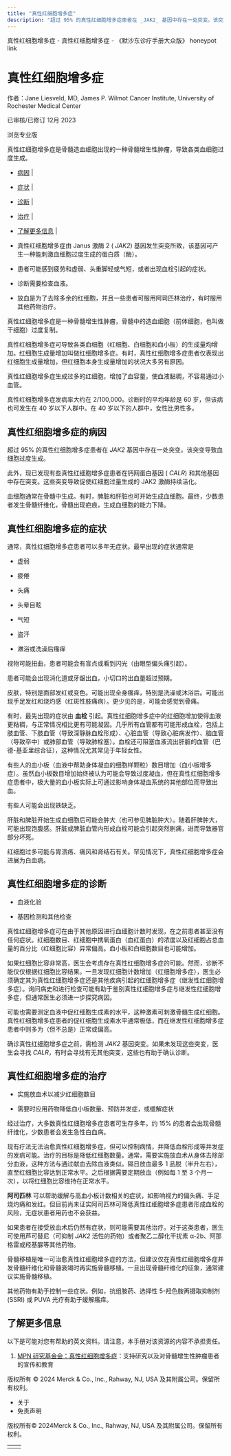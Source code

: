 ```yaml
---
title: "真性红细胞增多症"
description: "超过 95% 的真性红细胞增多症患者在 _JAK2_ 基因中存在一处突变。该突变导致血细胞过度生成。"
---
```


﻿真性红细胞增多症 \- 真性红细胞增多症 \- 《默沙东诊疗手册大众版》 honeypot link

# 真性红细胞增多症

作者：Jane Liesveld, MD, James P. Wilmot Cancer Institute, University of Rochester
Medical Center

已审核/已修订 12月 2023

浏览专业版

真性红细胞增多症是骨髓造血细胞出现的一种骨髓增生性肿瘤，导致各类血细胞过度生成。

- [病因](#病因_v18062560_zh) \|
- [症状](#症状_v776565_zh) \|
- [诊断](#诊断_v776575_zh) \|
- [治疗](#治疗_v776607_zh) \|
- [了解更多信息](#了解更多信息_v49788580_zh) \|

- 真性红细胞增多症由 Janus 激酶 2 ( _JAK2_) 基因发生突变所致，该基因可产生一种能刺激血细胞过度生成的蛋白质（酶）。

- 患者可能感到疲劳和虚弱、头重脚轻或气短，或者出现血栓引起的症状。

- 诊断需要检查血液。

- 放血是为了去除多余的红细胞，并且一些患者可服用阿司匹林治疗，有时服用其他药物治疗。


真性红细胞增多症是一种骨髓增生性肿瘤，骨髓中的造血细胞（前体细胞，也叫做干细胞）过度复制。

真性红细胞增多症可导致各类血细胞（红细胞、白细胞和血小板）的生成量均增加。红细胞生成量增加叫做红细胞增多症。有时，真性红细胞增多症患者仅表现出红细胞生成量增加，但红细胞本身生成量增加的状况大多另有原因。

真性红细胞增多症生成过多的红细胞，增加了血容量，使血液黏稠，不容易通过小血管。

真性红细胞增多症发病率大约在 2/100,000。诊断时的平均年龄是 60 岁，但该病也可发生在 40 岁以下人群中。在 40 岁以下的人群中，女性比男性多。

## 真性红细胞增多症的病因

超过 95% 的真性红细胞增多症患者在 _JAK2_ 基因中存在一处突变。该突变导致血细胞过度生成。

此外，现已发现有些真性红细胞增多症患者在钙网蛋白基因 ( _CALR_) 和其他基因中存在突变。这些突变导致促使红细胞过量生成的 JAK2 激酶持续活化。

血细胞通常在骨髓中生成。有时，脾脏和肝脏也可开始生成血细胞。最终，少数患者发生骨髓纤维化，骨髓出现疤痕，生成血细胞的能力下降。

## 真性红细胞增多症的症状

通常，真性红细胞增多症患者可以多年无症状。最早出现的症状通常是

- 虚弱

- 疲倦

- 头痛

- 头晕目眩

- 气短

- 盗汗

- 淋浴或洗澡后瘙痒


视物可能扭曲，患者可能会有盲点或看到闪光（由眼型偏头痛引起）。

患者可能会出现消化道或牙龈出血，小切口的出血量超过预期。

皮肤，特别是面部发红或变色。可能出现全身瘙痒，特别是洗澡或沐浴后。可能出现手足发红和烧灼感（红斑性肢痛病）。更少见的是，可能会感觉到骨痛。

有时，最先出现的症状由 **血栓** 引起。真性红细胞增多症中的红细胞增加使得血液更粘稠，与正常情况相比更有可能凝固。几乎所有血管都有可能形成血栓，包括上肢血管、下肢血管（导致深静脉血栓形成）、心脏血管（导致心脏病发作）、脑血管（导致卒中）或肺部血管（导致肺栓塞）。血栓还可阻塞血液流出肝脏的血管（巴德-基亚里综合征），这种情况尤其常见于年轻女性。

有些人的血小板（血液中帮助身体凝血的细胞样颗粒）数目增加（血小板增多症）。虽然血小板数目增加始终被认为可能会导致过度凝血，但在真性红细胞增多症患者中，极大量的血小板实际上可通过影响身体凝血系统的其他部位而导致出血。

有些人可能会出现铁缺乏。

肝脏和脾脏开始生成血细胞后可能会肿大（也可参见脾脏肿大）。随着肝脾肿大，可能出现饱腹感。肝脏或脾脏血管内形成血栓可能会引起突然剧痛，进而导致器官部分坏死。

红细胞过多可能与胃溃疡、痛风和肾结石有关。罕见情况下，真性红细胞增多症会进展为白血病。

## 真性红细胞增多症的诊断

- 血液化验

- 基因检测和其他检查


真性红细胞增多症可在由于其他原因进行血细胞计数时发现，在之前患者甚至没有任何症状。红细胞数目、红细胞中携氧蛋白（血红蛋白）的浓度以及红细胞占总血量的百分比（红细胞比容）异常偏高。血小板和白细胞数目也可能增加。

如果红细胞比容非常高，医生会考虑存在真性红细胞增多症的可能。然而，诊断不能仅仅根据红细胞比容结果。一旦发现红细胞计数增加（红细胞增多症），医生必须确定其为真性红细胞增多症还是其他疾病引起的红细胞增多症（继发性红细胞增多症）。询问病史和进行检查可能有助于鉴别真性红细胞增多症与继发性红细胞增多症，但通常医生必须进一步探究病因。

可能也需要测定血液中促红细胞生成素的水平，这种激素可刺激骨髓生成红细胞。真性红细胞增多症患者的促红细胞生成素水平通常极低，而在继发性红细胞增多症患者中则多为（但不总是）正常或偏高。

确诊真性红细胞增多症之前，需检测 _JAK2_ 基因突变。如果未发现这些突变，医生会寻找 _CALR_，有时会寻找有无其他突变，这些也有助于确认诊断。

## 真性红细胞增多症的治疗

- 实施放血术以减少红细胞数目

- 需要时应用药物降低血小板数量、预防并发症，或缓解症状


经过治疗，大多数真性红细胞增多症患者可生存多年。约 15% 的患者会出现骨髓纤维化，少数患者会发生急性白血病。

现有疗法无法治愈真性红细胞增多症，但可以控制病情，并降低血栓形成等并发症的发病可能。治疗的目标是降低红细胞数量。通常，需要实施放血术从身体去除部分血液，这种方法与通过献血去除血液类似。隔日放血最多 1 品脱（半升左右），直至红细胞比容达到正常水平。之后根据需要定期放血（例如每 1 至 3 个月一次），以将红细胞比容维持在正常水平。

**阿司匹林** 可以帮助缓解与高血小板计数相关的症状，如影响视力的偏头痛、手足烧灼痛和发红。但目前尚未证实阿司匹林可降低真性红细胞增多症患者形成血栓的风险，无症状患者用药也不会获益。

如果患者在接受放血术后仍然有症状，则可能需要其他治疗。对于这类患者，医生可使用芦可替尼（可抑制 _JAK2_ 活性的药物）或者聚乙二醇化干扰素 α-2b、阿那格雷或羟基脲等其他药物。

骨髓移植是唯一可治愈真性红细胞增多症的方法，但建议仅在真性红细胞增多症并发骨髓纤维化和骨髓衰竭时再实施骨髓移植。一旦出现骨髓纤维化的征象，通常建议实施骨髓移植。

其他药物有助于控制一些症状。例如，抗组胺药、选择性 5-羟色胺再摄取抑制剂 (SSRI) 或 PUVA 光疗有助于缓解瘙痒。

## 了解更多信息

以下是可能对您有帮助的英文资料。请注意，本手册对该资源的内容不承担责任。

1. [MPN 研究基金会：真性红细胞增多症](https://www.mpnresearchfoundation.org/polycythemia-vera-pv/)：支持研究以及对骨髓增生性肿瘤患者的宣传和教育




版权所有 © 2024
Merck & Co., Inc., Rahway, NJ, USA 及其附属公司。保留所有权利。

- 关于
- 免责声明

版权所有© 2024Merck & Co., Inc., Rahway, NJ, USA 及其附属公司。保留所有权利。

|     |     |
| --- | --- |
|  |  |